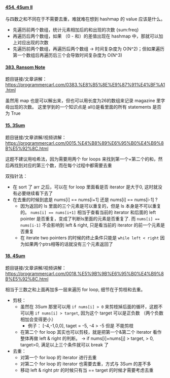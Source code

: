 #### [454. 4Sum II](https://leetcode.com/problems/4sum-ii/description/)
与四数之和不同在于不需要去重，难就难在想到 hashmap 的 value 应该是什么。
- 先遍历前两个数组，统计元素相加后的和出现的次数 {sum:freq}
- 再遍历后两个数组，如果 （0 - 和）的差值出现在 hashmap 中，那就可以加上对应出现的次数
- 先遍历前两个数组，再遍历后两个数组 -> 时间复杂度为 O(N^2)；但如果遍历第一个数组后再遍历后三个会导致时间复杂度为 O(N^3)

#### [383. Ransom Note](https://leetcode.com/problems/ransom-note/description/)
题目链接/文章讲解：https://programmercarl.com/0383.%E8%B5%8E%E9%87%91%E4%BF%A1.html 

虽然用 map 也是可以解出来，但也可以用长度为26的数组来记录 magazine 里字母出现的次数。
这里学到的一个知识点是 all()是看里面的所有 statements 是否为 True


#### [15. 3Sum](https://leetcode.com/problems/3sum/description/)
题目链接/文章讲解/视频讲解：https://programmercarl.com/0015.%E4%B8%89%E6%95%B0%E4%B9%8B%E5%92%8C.html 

这题不建议用哈希法，因为需要用两个 for loops 来找到第一个+第二个的和，然后再找到对应的第三个数，而在每个过程中都需要去重

双指针法：
- 在 sort 了 arr 之后，可以在 for loop 里面看是否 iterator 是大于0, 这时就没有必要继续看下去了
- 在去重的时候到底是 nums[i] == nums[i+1] 还是 nums[i] == nums[i-1] ?
  - 因为返回的 ls 里面的三个元素是可以重复的，但是 ls 本身是不可以重复的。 `nums[i] == nums[i+1]` 相当于查看当前的 iterator 和后面的 left pointer 是否重复，变成了判断ls里面的元素是否重复了. 而 `nums[i] == nums[i-1]` 不会影响到 left & right, 只是看当前的 iterator 的前一个元素是否重复
  - 在 iterate two pointers 的时候的终止条件只能是 `while left < right` 因为如果两个ptrs相等的话就没有三个元素返回了

#### [18. 4Sum](https://leetcode.com/problems/4sum/description/)
题目链接/文章讲解/视频讲解：https://programmercarl.com/0018.%E5%9B%9B%E6%95%B0%E4%B9%8B%E5%92%8C.html 

相当于三数之和上面再加多一层来遍历 for loop, 细节在于剪枝和去重。
  - 剪枝：
    - 虽然在 3Sum 那里可以用 `if nums[i] > 0` 来剪枝掉后面的循环，这题不可以用 `if nums[i] > target`, 因为这个 target 可以是正负数 （两个负数相加会变得更小）
        - 例子： [-4,-1,0,0], taget = -5, -4 > -5 但是 不能剪枝 
    - 在第二个 for loop 其实也可以剪枝，就是把第一个&第二个 iterator 看作整体再做 left & right 的判断。 -> if nums[i]+nums[j] > target, > 0, target>0, 满足以上三个条件就可以 break 了
  - 去重：
    - 对第一个 for loop 的 iterator 进行去重
    - 对第二个 for loop 的 iterator 也需要去重，方式与 3Sum 的差不多
    - 移动 left & right ptr 的时候只有当 == target 的时候才需要考虑去重
